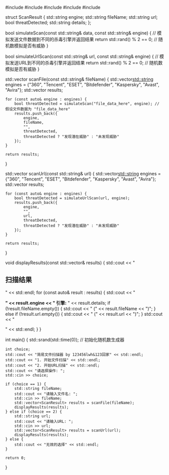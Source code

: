 #include <iostream>
#include <string>
#include <vector>
#include <cstdlib>
#include <ctime>

struct ScanResult {
    std::string engine;
    std::string fileName;
    std::string url;
    bool threatDetected;
    std::string details;
};

bool simulateScan(const std::string& data, const std::string& engine) {
    // 模拟发送文件数据到不同的杀毒引擎并返回结果
    return std::rand() % 2 == 0; // 随机数模拟是否有威胁
}

bool simulateUrlScan(const std::string& url, const std::string& engine) {
    // 模拟发送URL到不同的杀毒引擎并返回结果
    return std::rand() % 2 == 0; // 随机数模拟是否有威胁
}

std::vector<ScanResult> scanFile(const std::string& fileName) {
    std::vector<std::string> engines = {"360", "Tencent", "ESET", "Bitdefender", "Kaspersky", "Avast", "Avira"};
    std::vector<ScanResult> results;

    for (const auto& engine : engines) {
        bool threatDetected = simulateScan("file_data_here", engine); // 假设文件数据为 "file_data_here"
        results.push_back({
            engine,
            fileName,
            "",
            threatDetected,
            threatDetected ? "发现潜在威胁" : "未发现威胁"
        });
    }

    return results;
}

std::vector<ScanResult> scanUrl(const std::string& url) {
    std::vector<std::string> engines = {"360", "Tencent", "ESET", "Bitdefender", "Kaspersky", "Avast", "Avira"};
    std::vector<ScanResult> results;

    for (const auto& engine : engines) {
        bool threatDetected = simulateUrlScan(url, engine);
        results.push_back({
            engine,
            "",
            url,
            threatDetected,
            threatDetected ? "发现潜在威胁" : "未发现威胁"
        });
    }

    return results;
}

void displayResults(const std::vector<ScanResult>& results) {
    std::cout << "<h2>扫描结果</h2>" << std::endl;
    for (const auto& result : results) {
        std::cout << "<p><strong>" << result.engine << " 引擎:</strong> " << result.details;
        if (!result.fileName.empty()) {
            std::cout << " (" << result.fileName << ")";
        } else if (!result.url.empty()) {
            std::cout << " (" << result.url << ")";
        }
        std::cout << "</p>" << std::endl;
    }
}

int main() {
    std::srand(std::time(0)); // 初始化随机数生成器

    int choice;
    std::cout << "简易文件扫描器 by 123456lwh&123回家" << std::endl;
    std::cout << "1. 开始文件扫描" << std::endl;
    std::cout << "2. 开始URL扫描" << std::endl;
    std::cout << "请选择操作: ";
    std::cin >> choice;

    if (choice == 1) {
        std::string fileName;
        std::cout << "请输入文件名: ";
        std::cin >> fileName;
        std::vector<ScanResult> results = scanFile(fileName);
        displayResults(results);
    } else if (choice == 2) {
        std::string url;
        std::cout << "请输入URL: ";
        std::cin >> url;
        std::vector<ScanResult> results = scanUrl(url);
        displayResults(results);
    } else {
        std::cout << "无效的选择" << std::endl;
    }

    return 0;
}


